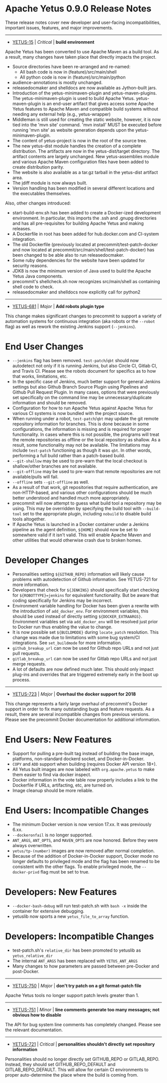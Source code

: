 
<!---
# Licensed to the Apache Software Foundation (ASF) under one
# or more contributor license agreements.  See the NOTICE file
# distributed with this work for additional information
# regarding copyright ownership.  The ASF licenses this file
# to you under the Apache License, Version 2.0 (the
# "License"); you may not use this file except in compliance
# with the License.  You may obtain a copy of the License at
#
#     http://www.apache.org/licenses/LICENSE-2.0
#
# Unless required by applicable law or agreed to in writing, software
# distributed under the License is distributed on an "AS IS" BASIS,
# WITHOUT WARRANTIES OR CONDITIONS OF ANY KIND, either express or implied.
# See the License for the specific language governing permissions and
# limitations under the License.
-->
# Apache Yetus  0.9.0 Release Notes

These release notes cover new developer and user-facing incompatibilities, important issues, features, and major improvements.


---

* [YETUS-15](https://issues.apache.org/jira/browse/YETUS-15) | *Critical* | **build environment**

<!-- markdown -->
Apache Yetus has been converted to use Apache Maven as a build tool. As a result, many changes have taken place that directly impacts the project.  

* Source directories have been re-arranged and re-named:
  * All bash code is now in (feature)/src/main/shell
  * All python code is now in (feature)/src/main/python
* audience-annotations is mostly unchanged.
* releasedocmaker and shelldocs are now available as Jython-built jars.
* Introduction of the yetus-minimaven-plugin and yetus-maven-plugins.  The yetus-minimaven-plugin is used to build Apache Yetus.  yetus-maven-plugin is an end-user artifact that gives access some Apache Yetus features to Apache Maven and compatible build systems without needing any external help (e.g., yetus-wrapper)
* Middleman is still used for creating the static website, however, it is now tied into the 'mvn site' command. 'mvn install' MUST be executed before running 'mvn site' as website generation depends upon the yetus-minimaven-plugin.
* The content of yetus-project is now in the root of the source tree.
* The new yetus-dist module handles the creation of a complete distribution. The artifacts are now in the yetus-dist/target directory.  The artifact contents are largely unchanged.  New yetus-assemblies module and various Apache Maven configuration files have been added to create distribution parity.
* The website is also available as a tar.gz tarball in the yetus-dist artifact area.
* The jdiff module is now always built.
* Version handling has been modified in several different locations and the executables themselves.

Also, other changes  introduced:

* start-build-env.sh has been added to create a Docker-ized development environment. In particular, this imports the .ssh and .gnupg directories and has all pre-requisites for building Apache Yetus and making releases.
* A Dockerfile in root has been added for hub.docker.com and CI-system integration.
* The old Dockerfile (previously located at precommit/test-patch-docker and now located at precommit/src/main/shell/test-patch-docker) has been changed to be able also to run releasedocmaker.
* Some ruby dependencies for the website have been updated for security reasons.
* JDK8 is now the minimum version of Java used to build the Apache Yetus Java components.
* precommit's shellcheck.sh now recognizes src/main/shell as containing shell code to check.
* releasedocmaker and shelldocs now explicitly call for python2


---

* [YETUS-681](https://issues.apache.org/jira/browse/YETUS-681) | *Major* | **Add robots plugin type**

<!-- markdown -->

This change makes significant changes to precommit to support a variety of automation systems for continuous integration (aka robots or the `--robot` flag) as well as rework the existing Jenkins support (`--jenkins`).

End User Changes
================

* `--jenkins` flag has been removed.  `test-patch`/`qbt` should now autodetect not only if it is running Jenkins, but also Circle CI, Gitlab CI, and Travis CI.  Please see the robots document for specifics as to how that works, limitations, etc.
* In the specific case of Jenkins, much better support for general Jenkins settings but also Github Branch Source Plugin using Pipelines and Github Pull Request Plugin.  In many cases, options that were previously set specifically on the command line may be unnecessary/duplicate information and should be removed.
* Configuration for how to run Apache Yetus against Apache Yetus for various CI systems is now bundled with the project source.
* When running under a robot, `test-patch`/`qbt` may update the git remote repository information for branches.  This is done because in some configurations, the information is missing and is required for proper functionality. In cases where this is not possible, the programs will treat the remote repositories as offline or the local repository as shallow. As a result, some functionality may not be available.  The limitations may include `test-patch` functioning as though it was `qbt`. In other words, performing a full build rather than a patch-based build.
* `--git-shallow` may be used to pre-warn that the local checkout is shallow/other branches are not available.
* `--git-offline` may be used to pre-warn that remote repositories are not available/pulls will fail.
* `--offline` sets `--git-offline` as well.
* As a result of that work, git repositories that require authentication, are non-HTTP-based, and various other configurations should be much better understood and handled much more appropriately.
* precommit will now attempt to guess what build tool a repository may be using.  This may be overridden by specifying the build tool with `--build-tool` set to the appropriate plugin, including `nobuild` to disable build tools altogether.
* If Apache Yetus is launched in a Docker container under a Jenkins pipeline as the agent definition, `${HOME}` should now be set to somewhere valid if it isn't valid.  This will enable Apache Maven and other utilities that would otherwise crash due to broken homes.


Developer Changes
================= 

* Personalities setting `${GITHUB_REPO}` information will likely cause problems with autodetection of Github information.  See YETUS-721 for more information.
* Developers that check for `${JENKINS}` should specifically start checking for `${ROBOTTYPE}=jenkins` for equivalent functionality.  But be aware that coding specifically for Jenkins may be incorrect.
* Environment variable handling for Docker has been given a rewrite with the introduction of `add_docker_env`.  For environment variables, this should be used instead of directly setting `${DOCKER_EXTRAARGS}`.  Environment variables set via `add_docker_env` will be resolved just prior to Docker run thus enabling the value to change.
* It is now possible set `${BUILDMODE}` during `locate_patch` resolution.  This change was made due to limitations with some bug system/CI integrations.  See `set_buildmode` for more information.
* `github_breakup_url` can now be used for Github repo URLs and not just pull requests.
* `gitlab_breakup_url` can now be used for Gitlab repo URLs and not just merge requests.
* A lot of defaults are now defined much later.  This should only impact plug-ins and overrides that are triggered extremely early in the boot up process.


---

* [YETUS-723](https://issues.apache.org/jira/browse/YETUS-723) | *Major* | **Overhaul the docker support for 2018**

<!-- markdown -->
This change represents a fairly large overhaul of precommit's Docker support in order to fix many outstanding bugs and feature requests.  As a result, there are several incompatible changes from previous versions.  Please see the precommit Docker documentation for additional information.

End Users: New Features
=======================

* Support for pulling a pre-built tag instead of building the base image, platforms, non-standard dockerd socket, and Docker-in-Docker.
* `COPY` and `ADD` support when building (requires Docker API version 18+).
* All Yetus built images are now labeled with `org.apache.yetus` to make them easier to find via docker inspect.
* Docker information in the vote table now properly includes a link to the Dockerfile if URLs, artifacting, etc, are turned on.
* Image cleanup should be more reliable.

End Users: Incompatible Changes
===============================

* The minimum Docker version is now version 17.xx.  It was previously 6.xx.
* `--dockeronfail` is no longer supported.
* `ANT_ARGS`, `ANT_OPTS`, and `MAVEN_OPTS` are now honored.  Before they were always overwritten.
* `yetus/tp-(number)` images are now removed after normal completion.
* Because of the addition of Docker-in-Docker support, Docker mode no longer defaults to privileged mode and the flag has been renamed to be consistent with the other flags.  To enable privileged mode, the `--docker-privd` flag must be set to true.

Developers: New Features
========================

* `--docker-bash-debug` will run test-patch.sh with `bash -x` inside the container for extensive debugging.
* yetuslib now sports a new `yetus_file_to_array` function.

Developers: Incompatible Changes
================================

* test-patch.sh's `relative_dir` has been promoted to yetuslib as `yetus_relative_dir` 
* The internal `ANT_ARGS` has been replaced with `YETUS_ANT_ARGS`
* Many changes to how parameters are passed between pre-Docker and post-Docker.


---

* [YETUS-750](https://issues.apache.org/jira/browse/YETUS-750) | *Major* | **don't try patch on a git format-patch file**

Apache Yetus tools no longer support patch levels greater than 1.


---

* [YETUS-751](https://issues.apache.org/jira/browse/YETUS-751) | *Minor* | **line comments generate too many messages; not obvious how to disable**

<!-- markdown -->
The API for bug system line comments has completely changed.  Please see the relevant documentation.


---

* [YETUS-721](https://issues.apache.org/jira/browse/YETUS-721) | *Critical* | **personalities shouldn't directly set repository information**

<!-- markdown -->
Personalities should no longer directly set GITHUB_REPO or GITLAB_REPO.  Instead, they should set GITHUB_REPO_DEFAULT and GITLAB_REPO_DEFAULT.  This will allow for certain CI environments to proper auto-determine the place where the build is coming from.



